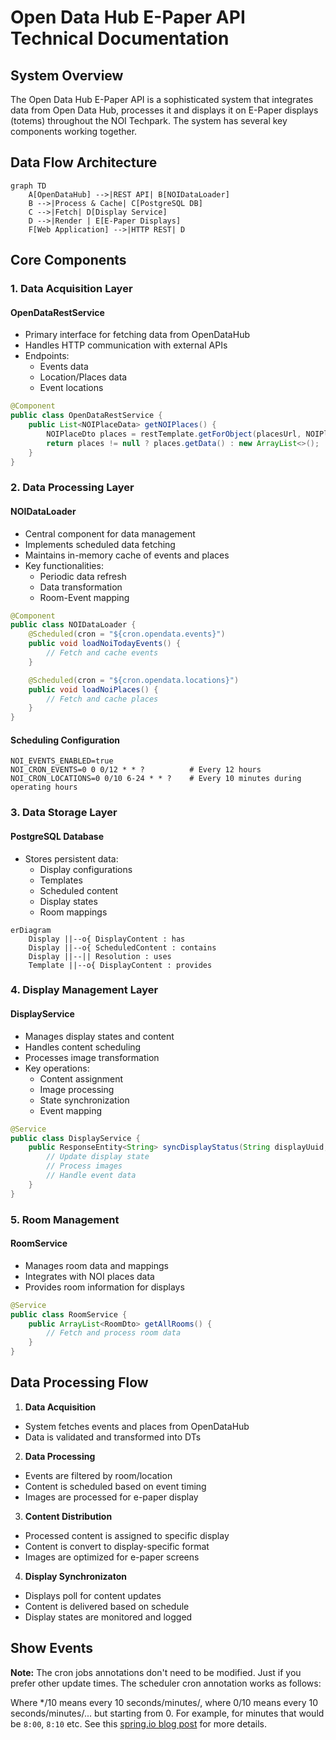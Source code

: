 <!--
SPDX-FileCopyrightText: NOI Techpark <digital@noi.bz.it>

SPDX-License-Identifier: CC0-1.0
-->
# Open Data Hub E-Paper API Technical Documentation

## System Overview

The Open Data Hub E-Paper API is a sophisticated system that integrates data from Open Data Hub, processes it and displays it on E-Paper displays (totems) throughout the NOI Techpark. The system has several key components working together.

## Data Flow Architecture

```mermaid
graph TD
	A[OpenDataHub] -->|REST API| B[NOIDataLoader]
	B -->|Process & Cache| C[PostgreSQL DB]
	C -->|Fetch| D[Display Service]
	D -->|Render | E[E-Paper Displays]
	F[Web Application] -->|HTTP REST| D
```

## Core Components

### 1. Data Acquisition Layer

#### OpenDataRestService
- Primary interface for fetching data from OpenDataHub
- Handles HTTP communication with external APIs
- Endpoints:
	- Events data
	- Location/Places data
	- Event locations

```java
@Component
public class OpenDataRestService {
	public List<NOIPlaceData> getNOIPlaces() {
		NOIPlaceDto places = restTemplate.getForObject(placesUrl, NOIPlaceDto.class);
		return places != null ? places.getData() : new ArrayList<>();
	}
}
```

### 2. Data Processing Layer

#### NOIDataLoader
- Central component for data management
- Implements scheduled data fetching
- Maintains in-memory cache of events and places
- Key functionalities:
	- Periodic data refresh
	- Data transformation
	- Room-Event mapping

```java
@Component
public class NOIDataLoader {
	@Scheduled(cron = "${cron.opendata.events}")
	public void loadNoiTodayEvents() {
		// Fetch and cache events
	}

	@Scheduled(cron = "${cron.opendata.locations}")
	public void loadNoiPlaces() {
		// Fetch and cache places
	}
}
```

#### Scheduling Configuration
```properties
NOI_EVENTS_ENABLED=true
NOI_CRON_EVENTS=0 0 0/12 * * ?			# Every 12 hours
NOI_CRON_LOCATIONS=0 0/10 6-24 * * ?	# Every 10 minutes during operating hours
```

### 3. Data Storage Layer

#### PostgreSQL Database
- Stores persistent data:
	- Display configurations
	- Templates
	- Scheduled content
	- Display states
	- Room mappings

```mermaid
erDiagram
	Display ||--o{ DisplayContent : has
	Display ||--o{ ScheduledContent : contains
	Display ||--|| Resolution : uses
	Template ||--o{ DisplayContent : provides
```

### 4. Display Management Layer

#### DisplayService
- Manages display states and content
- Handles content scheduling
- Processes image transformation
- Key operations:
	- Content assignment
	- Image processing
	- State synchronization
	- Event mapping

```java
@Service
public class DisplayService {
	public ResponseEntity<String> syncDisplayStatus(String displayUuid, DisplayStateDto stateDto) {
		// Update display state
		// Process images
		// Handle event data
	}
}

```

### 5. Room Management

#### RoomService
- Manages room data and mappings
- Integrates with NOI places data
- Provides room information for displays

```java
@Service
public class RoomService {
	public ArrayList<RoomDto> getAllRooms() {
		// Fetch and process room data
	}
}
```

## Data Processing Flow
1. **Data Acquisition**
- System fetches events and places from OpenDataHub
- Data is validated and transformed into DTs

2. **Data Processing**
- Events are filtered by room/location
- Content is scheduled based on event timing
- Images are processed for e-paper display

3. **Content Distribution**
- Processed content is assigned to specific display
- Content is convert to display-specific format
- Images are optimized for e-paper screens

4. **Display Synchronizaton**
- Displays poll for content updates
- Content is delivered based on schedule
- Display states are monitored and logged

## Show Events

**Note:** The cron jobs annotations don't need to be modified. Just if you prefer other update times.
The scheduler cron annotation works as follows:


Where */10 means every 10 seconds/minutes/, where 0/10 means every 10 seconds/minutes/... but starting from 0. For example, for minutes that would be `8:00`, `8:10` etc. See this [spring.io blog post](https://spring.io/blog/2020/11/10/new-in-spring-5-3-improved-cron-expressions) for more details.
